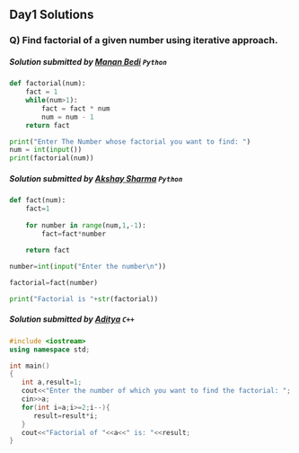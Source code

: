 ## Day1 Solutions

### Q) Find factorial of a given number using iterative approach.

##### Solution submitted by [Manan Bedi](https://github.com/manan-bedi2908) `Python`
```python
def factorial(num):
    fact = 1
    while(num>1):
        fact = fact * num
        num = num - 1
    return fact

print("Enter The Number whose factorial you want to find: ")
num = int(input())
print(factorial(num))
```

##### Solution submitted by [Akshay Sharma](https://github.com/akshay2742) `Python`
```python
def fact(num):
    fact=1
    
    for number in range(num,1,-1):
        fact=fact*number
    
    return fact

number=int(input("Enter the number\n"))

factorial=fact(number)

print("Factorial is "+str(factorial))
```

##### Solution submitted by [Aditya](https://github.com/paditya99) `C++`
```c++
#include <iostream>
using namespace std;

int main()
{
   int a,result=1;
   cout<<"Enter the number of which you want to find the factorial: ";
   cin>>a;
   for(int i=a;i>=2;i--){
      result=result*i; 
   }
   cout<<"Factorial of "<<a<<" is: "<<result;
} 
```

